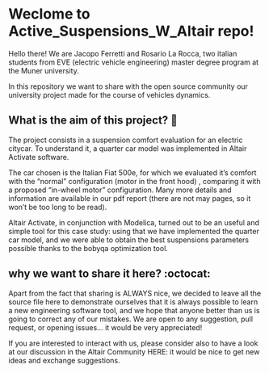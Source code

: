 # Weclome to Active_Suspensions_W_Altair repo!

Hello there!
We are Jacopo Ferretti and Rosario La Rocca, two italian students from EVE (electric vehicle engineering) master degree program at the Muner university. 

In this repository we want to share with the open source community our university project made for the course of vehicles dynamics.

## What is the aim of this project? :car:
The project consists in a suspension comfort evaluation for an electric citycar. To understand it, a quarter car model was implemented in Altair Activate software.

The car chosen is the Italian Fiat 500e, for which we evaluated it’s comfort with the “normal” configuration (motor in the front hood) , comparing it with a proposed “in-wheel motor” configuration. Many more details and information are available in our pdf report (there are not may pages, so it won’t be too long to be read).

Altair Activate, in conjunction with Modelica, turned out to be an useful and simple tool for this case study: using that we have implemented the quarter car model, and we were able to obtain the best suspensions parameters possible thanks to the bobyqa optimization tool.

## why we want to share it here? :octocat:
Apart from the fact that sharing is ALWAYS nice, we decided to leave all the source file here to demonstrate ourselves that it is always possible to learn a new engineering software tool, and we hope that anyone better than us is going to correct any of our mistakes. We are open to any suggestion, pull request, or opening issues… it would be very appreciated!

If you are interested to interact with us, please consider also to have a look at our discussion in the Altair Community HERE: it would be nice to get new ideas and exchange suggestions.
